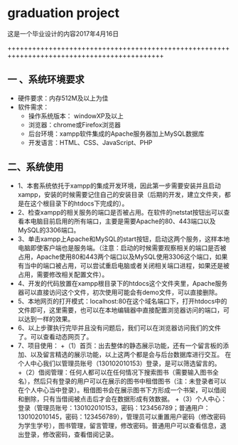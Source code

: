 # graduation project
这是一个毕业设计的内容2017年4月16日

++++++++++++++++++++++++++++++++++++++++++++++++++++++++++++++++++++++++++++++++++++++++++++
## 一 、系统环境要求
+ 硬件要求：内存512M及以上为佳
+ 软件需求：
	+ 操作系统版本： windowXP及以上
	+ 浏览器：chrome或Firefox浏览器
	+ 后台环境：xampp软件集成的Apache服务器加上MySQL数据库
	+ 开发语言：HTML、CSS、JavaScript、PHP

## 二、系统使用
+ 1、本套系统依托于xampp的集成开发环境，因此第一步需要安装并且启动xampp，安装的时候需要记住自己的安装目录（后期的开发，建立文件夹，都是在这个根目录下的htdocs下完成的）。
+ 2、检查xampp的相关服务的端口是否被占用。在软件的netstat按钮出可以查看本电脑目前启用的所有端口，主要是需要Apache的80、443端口以及MySQL的3306端口。
+ 3、单击xampp上Apache和MySQL的start按钮，启动这两个服务，这样本地电脑即使客户端也是服务端。（注意：启动的时候需要观察相关的端口是否被占用，Apache使用80和443两个端口以及MySQL使用3306这个端口，如果有当中的端口被占用，可以尝试重启电脑或者关闭相关端口进程，如果还是被占用，需要修改相关配置文件）。
+ 4、开发的代码放置在xampp根目录下的htdocs这个文件夹里，Apache服务器可以直接访问这个文件，初次使用可能会有demo文件，可以直接删除。
+ 5、本地网页的打开模式：localhost:80在这个域名端口下，打开htdocs中的文件即可，这里需要，也可以在本地编辑器中直接配置浏览器访问的端口，可以达到一样的效果。
+ 6、以上步骤执行完毕并且没有问题后，我们可以在浏览器访问我们的文件了。可以查看动态网页了。
+ 7、项目使用：
	+（1）首页：出去整体的静态展示功能，还有一个留言板的添加、以及留言精选的展示功能，以上这两个都是会与后台数据库进行交互。
在个人中心我们以管理员账号（130102010153）登录，是可以筛选留言的。
	+（2）借阅管理：任何人都可以在任何情况下搜索图书（需要输入图书全名），然后只有登录的用户可以在展示的图书中租借图书（注：未登录者可以在个人中心当中登录）。租借图书会在展示图书下方形成一个书架，可以借阅和删除，只有当借阅被点击后才会在数据形成有效数据。
	+（3）个人中心：登录（管理员账号：130102010153，密码：123456789；普通用户：130102010145，密码：123456789），管理员可以重置用户密码（修改密码为学生学号），图书管理，留言管理，修改密码。普通用户可以查看信息，退出登录，修改密码，查看借阅记录。

